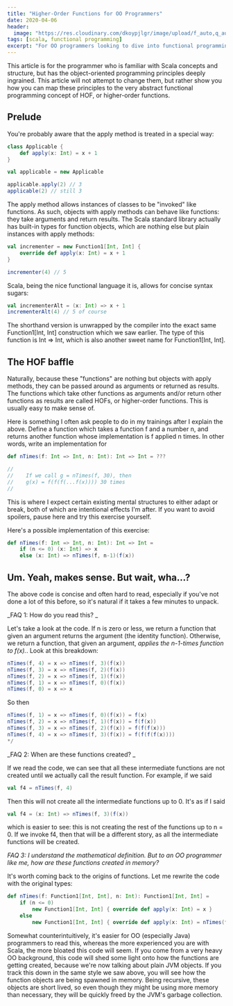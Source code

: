 ```yaml
---
title: "Higher-Order Functions for OO Programmers"
date: 2020-04-06
header:
  image: "https://res.cloudinary.com/dkoypjlgr/image/upload/f_auto,q_auto:good,c_auto,w_1200,h_300,g_auto,fl_progressive/v1715952116/blog_cover_large_phe6ch.jpg"
tags: [scala, functional programming]
excerpt: "For OO programmers looking to dive into functional programming in Scala: a gentle introduction to functions working with other functions."
---
```

This article is for the programmer who is familiar with Scala concepts and structure, but has the object-oriented programming principles deeply ingrained. This article will not attempt to change them, but rather show you how you can map these principles to the very abstract functional programming concept of HOF, or higher-order functions.

## Prelude

You're probably aware that the apply method is treated in a special way:

```scala
class Applicable {
    def apply(x: Int) = x + 1
}

val applicable = new Applicable

applicable.apply(2) // 3
applicable(2) // still 3
```

The apply method allows instances of classes to be "invoked" like functions. As such, objects with apply methods can behave like functions: they take arguments and return results. The Scala standard library actually has built-in types for function objects, which are nothing else but plain instances with apply methods:

```scala
val incrementer = new Function1[Int, Int] {
    override def apply(x: Int) = x + 1
}

incrementer(4) // 5
```

Scala, being the nice functional language it is, allows for concise syntax sugars:

```scala
val incrementerAlt = (x: Int) => x + 1
incrementerAlt(4) // 5 of course
```

The shorthand version is unwrapped by the compiler into the exact same Function1[Int, Int] construction which we saw earlier. The type of this function is Int => Int, which is also another sweet name for Function1[Int, Int].

## The HOF baffle

Naturally, because these "functions" are nothing but objects with apply methods, they can be passed around as arguments or returned as results. The functions which take other functions as arguments and/or return other functions as results are called HOFs, or higher-order functions. This is usually easy to make sense of.

Here is something I often ask people to do in my trainings after I explain the above. Define a function which takes a function f and a number n, and returns another function whose implementation is f applied n times. In other words, write an implementation for

```scala
def nTimes(f: Int => Int, n: Int): Int => Int = ???

//
//    If we call g = nTimes(f, 30), then
//    g(x) = f(f(f(...f(x)))) 30 times
//
```

This is where I expect certain existing mental structures to either adapt or break, both of which are intentional effects I'm after. If you want to avoid spoilers, pause here and try this exercise yourself.

Here's a possible implementation of this exercise:

```scala
def nTimes(f: Int => Int, n: Int): Int => Int =
    if (n <= 0) (x: Int) => x
    else (x: Int) => nTimes(f, n-1)(f(x))
```

## Um. Yeah, makes sense. But wait, wha...?

The above code is concise and often hard to read, especially if you've not done a lot of this before, so it's natural if it takes a few minutes to unpack.

_FAQ 1: How do you read this? _

Let's take a look at the code. If n is zero or less, we return a function that given an argument returns the argument (the identity function). Otherwise, we return a function, that given an argument, _applies the n-1-times function to f(x)._. Look at this breakdown:

```scala
nTimes(f, 4) = x => nTimes(f, 3)(f(x))
nTimes(f, 3) = x => nTimes(f, 2)(f(x))
nTimes(f, 2) = x => nTimes(f, 1)(f(x))
nTimes(f, 1) = x => nTimes(f, 0)(f(x))
nTimes(f, 0) = x => x
```

So then

```scala
nTimes(f, 1) = x => nTimes(f, 0)(f(x)) = f(x)
nTimes(f, 2) = x => nTimes(f, 1)(f(x)) = f(f(x))
nTimes(f, 3) = x => nTimes(f, 2)(f(x)) = f(f(f(x)))
nTimes(f, 4) = x => nTimes(f, 3)(f(x)) = f(f(f(f(x))))
*/
```

_FAQ 2: When are these functions created? _

If we read the code, we can see that all these intermediate functions are not created until we actually call the result function. For example, if we said

```scala
val f4 = nTimes(f, 4)
```

Then this will not create all the intermediate functions up to 0. It's as if I said

```scala
val f4 = (x: Int) => nTimes(f, 3)(f(x))
```

which is easier to see: this is not creating the rest of the functions up to n = 0. If we invoke f4, then that will be a different story, as all the intermediate functions will be created.

_FAQ 3: I understand the mathematical definition. But to an OO programmer like me, how are these functions created in memory?_

It's worth coming back to the origins of functions. Let me rewrite the code with the original types:

```scala
def nTimes(f: Function1[Int, Int], n: Int): Function1[Int, Int] =
    if (n <= 0)
        new Function1[Int, Int] { override def apply(x: Int) = x }
    else
        new Function1[Int, Int] { override def apply(x: Int) = nTimes(f, n-1).apply(f(x)) }
```

Somewhat counterintuitively, it's easier for OO (especially Java) programmers to read this, whereas the more experienced you are with Scala, the more bloated this code will seem. If you come from a very heavy OO background, this code will shed some light onto how the functions are getting created, because we're now talking about plain JVM objects. If you track this down in the same style we saw above, you will see how the function objects are being spawned in memory. Being recursive, these objects are short lived, so even though they might be using more memory than necessary, they will be quickly freed by the JVM's garbage collection.
